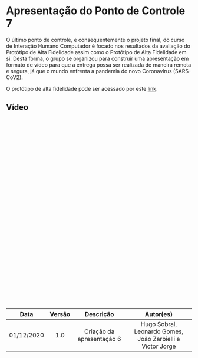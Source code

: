 # Apresentação do Ponto de Controle 7

O último ponto de controle, e consequentemente o projeto final, do curso de Interação Humano Computador é focado nos resultados da avaliação do Protótipo de Alta Fidelidade assim como o Protótipo de Alta Fidelidade em si. Desta forma, o grupo se organizou para construir uma apresentação em formato de vídeo para que a entrega possa ser realizada de maneira remota e segura, já que o mundo enfrenta a pandemia do novo Coronavírus (SARS-CoV2).

O protótipo de alta fidelidade pode ser acessado por este [link](./redesign_artefacts/high_fidelity_prototype.md).

## Vídeo

<iframe width="800" height="500" src="" frameborder="0" allow="accelerometer; autoplay; clipboard-write; encrypted-media; gyroscope; picture-in-picture" allowfullscreen></iframe>

|    Data    | Versão |         Descrição         |                         Autor(es)                          |
| :--------: | :----: | :-----------------------: | :--------------------------------------------------------: |
| 01/12/2020 |  1.0   | Criação da apresentação 6 | Hugo Sobral, Leonardo Gomes, João Zarbielli e Victor Jorge |
